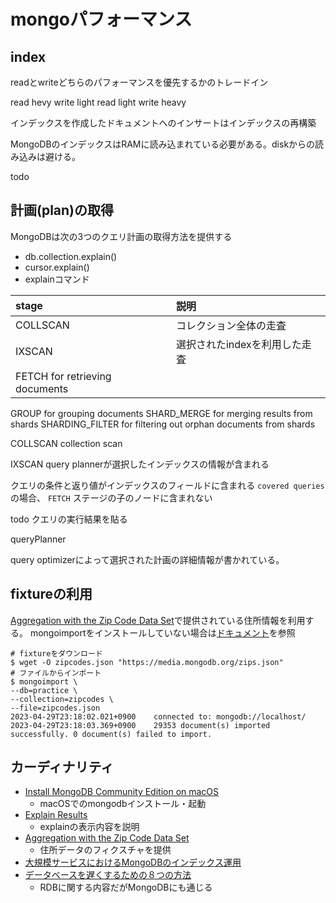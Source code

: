# mongoパフォーマンス

## index

readとwriteどちらのパフォーマンスを優先するかのトレードイン

read hevy write light
read light write heavy

インデックスを作成したドキュメントへのインサートはインデックスの再構築

MongoDBのインデックスはRAMに読み込まれている必要がある。diskからの読み込みは避ける。

todo

## 計画(plan)の取得

MongoDBは次の3つのクエリ計画の取得方法を提供する

- db.collection.explain()
- cursor.explain()
- explainコマンド

|stage|説明|
|:--|:--|
|COLLSCAN|コレクション全体の走査|
|IXSCAN|選択されたindexを利用した走査|
|FETCH for retrieving documents
GROUP for grouping documents
SHARD_MERGE for merging results from shards
SHARDING_FILTER for filtering out orphan documents from shards

COLLSCAN
collection scan

IXSCAN
query plannerが選択したインデックスの情報が含まれる

クエリの条件と返り値がインデックスのフィールドに含まれる `covered queries` の場合、 `FETCH` ステージの子のノードに含まれない

todo
クエリの実行結果を貼る

queryPlanner

query optimizerによって選択された計画の詳細情報が書かれている。

## fixtureの利用

[Aggregation with the Zip Code Data Set](https://www.mongodb.com/docs/manual/tutorial/aggregation-zip-code-data-set/)で提供されている住所情報を利用する。
mongoimportをインストールしていない場合は[ドキュメント](https://www.mongodb.com/docs/database-tools/installation/installation-macos/)を参照

```shell
# fixtureをダウンロード
$ wget -O zipcodes.json "https://media.mongodb.org/zips.json"
# ファイルからインポート
$ mongoimport \
--db=practice \
--collection=zipcodes \
--file=zipcodes.json
2023-04-29T23:18:02.021+0900    connected to: mongodb://localhost/
2023-04-29T23:18:03.369+0900    29353 document(s) imported successfully. 0 document(s) failed to import.

```

## カーディナリティ

- [Install MongoDB Community Edition on macOS](https://www.mongodb.com/docs/manual/tutorial/install-mongodb-on-os-x/)
  - macOSでのmongodbインストール・起動
- [Explain Results](https://www.mongodb.com/docs/manual/reference/explain-results/)
  - explainの表示内容を説明
- [Aggregation with the Zip Code Data Set](https://www.mongodb.com/docs/manual/tutorial/aggregation-zip-code-data-set/)
  - 住所データのフィクスチャを提供
- [大規模サービスにおけるMongoDBのインデックス運用](https://blog.studysapuri.jp/entry/mongodb-index)
- [データベースを遅くするための８つの方法](https://zenn.dev/koduki/articles/d3e8984f420b370681f9)
  - RDBに関する内容だがMongoDBにも通じる
